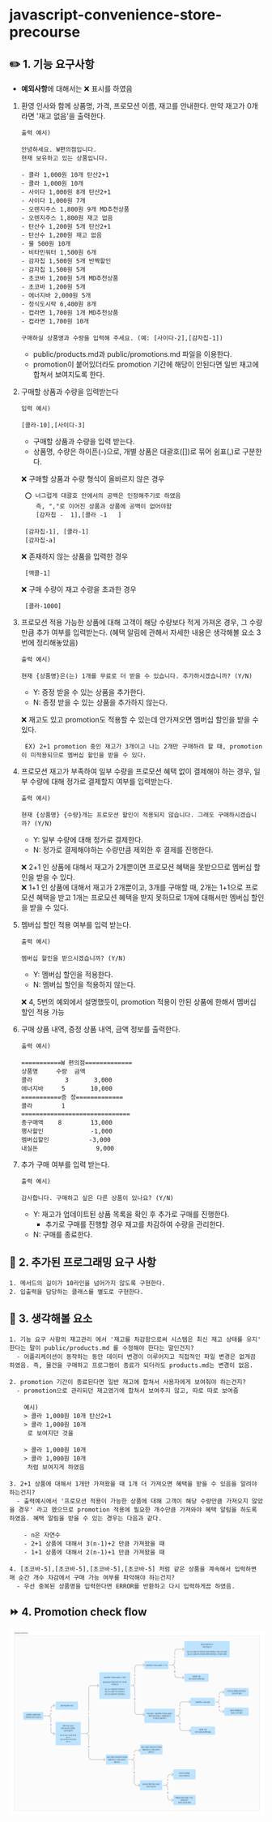 # javascript-convenience-store-precourse

## ✏️ 1. 기능 요구사항

- **예외사항**에 대해서는 ❌ 표시를 하였음

1.  환영 인사와 함께 상품명, 가격, 프로모션 이름, 재고를 안내한다. 만약 재고가 0개라면 '재고 없음'을 출력한다.

        출력 예시)

        안녕하세요. W편의점입니다.
        현재 보유하고 있는 상품입니다.

        - 콜라 1,000원 10개 탄산2+1
        - 콜라 1,000원 10개
        - 사이다 1,000원 8개 탄산2+1
        - 사이다 1,000원 7개
        - 오렌지주스 1,800원 9개 MD추천상품
        - 오렌지주스 1,800원 재고 없음
        - 탄산수 1,200원 5개 탄산2+1
        - 탄산수 1,200원 재고 없음
        - 물 500원 10개
        - 비타민워터 1,500원 6개
        - 감자칩 1,500원 5개 반짝할인
        - 감자칩 1,500원 5개
        - 초코바 1,200원 5개 MD추천상품
        - 초코바 1,200원 5개
        - 에너지바 2,000원 5개
        - 정식도시락 6,400원 8개
        - 컵라면 1,700원 1개 MD추천상품
        - 컵라면 1,700원 10개

        구매하실 상품명과 수량을 입력해 주세요. (예: [사이다-2],[감자칩-1])

    - public/products.md과 public/promotions.md 파일을 이용한다.
    - promotion이 붙어있더라도 promotion 기간에 해당이 안된다면 일반 재고에 합쳐서 보여지도록 한다.

2.  구매할 상품과 수량을 입력받는다

        입력 예시)

        [콜라-10],[사이다-3]

    - 구매할 상품과 수량을 입력 받는다.
    - 상품명, 수량은 하이픈(-)으로, 개별 상품은 대괄호([])로 묶어 쉼표(,)로 구분한다.

    ❌ 구매할 상품과 수량 형식이 올바르지 않은 경우

         ⭕ 너그럽게 대괄호 안에서의 공백은 인정해주기로 하였음
            즉, ","로 이어진 상품과 상품에 공백이 없어야함
            [감자칩 -  1],[콜라 -1   ]

         [감자칩-1], [콜라-1]
         [감자칩-a]

    ❌ 존재하지 않는 상품을 입력한 경우

         [맥콜-1]

    ❌ 구매 수량이 재고 수량을 초과한 경우

         [콜라-1000]

3.  프로모션 적용 가능한 상품에 대해 고객이 해당 수량보다 적게 가져온 경우, 그 수량만큼 추가 여부를 입력받는다. (혜택 알림에 관해서 자세한 내용은 생각해볼 요소 3번에 정리해놓았음)

        출력 예시)

        현재 {상품명}은(는) 1개를 무료로 더 받을 수 있습니다. 추가하시겠습니까? (Y/N)

    - Y: 증정 받을 수 있는 상품을 추가한다.
    - N: 증정 받을 수 있는 상품을 추가하지 않는다.

    ❌ 재고도 있고 promotion도 적용할 수 있는데 안가져오면 멤버십 할인을 받을 수 있다.

         EX) 2+1 promotion 중인 재고가 3개이고 나는 2개만 구매하려 할 때, promotion이 미적용되므로 멤버십 할인을 받을 수 있다.

4.  프로모션 재고가 부족하여 일부 수량을 프로모션 혜택 없이 결제해야 하는 경우, 일부 수량에 대해 정가로 결제할지 여부를 입력받는다.

        출력 예시)

        현재 {상품명} {수량}개는 프로모션 할인이 적용되지 않습니다. 그래도 구매하시겠습니까? (Y/N)

    - Y: 일부 수량에 대해 정가로 결제한다.
    - N: 정가로 결제해야하는 수량만큼 제외한 후 결제를 진행한다.

    ❌ 2+1 인 상품에 대해서 재고가 2개뿐이면 프로모션 혜택을 못받으므로 멤버십 할인을 받을 수 있다.  
    ❌ 1+1 인 상품에 대해서 재고가 2개뿐이고, 3개를 구매할 때, 2개는 1+1으로 프로모션 혜택을 받고 1개는 프로모션 혜택을 받지 못하므로 1개에 대해서만 멤버십 할인을 받을 수 있다.

5.  멤버십 할인 적용 여부를 입력 받는다.

        출력 예시)

        멤버십 할인을 받으시겠습니까? (Y/N)

    - Y: 멤버십 할인을 적용한다.
    - N: 멤버십 할인을 적용하지 않는다.

    ❌ 4, 5번의 예외에서 설명했듯이, promotion 적용이 안된 상품에 한해서 멤버십 할인 적용 가능

6.  구매 상품 내역, 증정 상품 내역, 금액 정보를 출력한다.

        출력 예시)

        ===========W 편의점=============
        상품명		수량	금액
        콜라         3       3,000
        에너지바     5       10,000
        ===========증 정=============
        콜라        1
        ==============================
        총구매액    8        13,000
        행사할인             -1,000
        멤버십할인           -3,000
        내실돈                9,000

7.  추가 구매 여부를 입력 받는다.

        출력 예시)

        감사합니다. 구매하고 싶은 다른 상품이 있나요? (Y/N)

    - Y: 재고가 업데이트된 상품 목록을 확인 후 추가로 구매를 진행한다.
      - 추가로 구매를 진행할 경우 재고를 차감하여 수량을 관리한다.
    - N: 구매를 종료한다.

## 🚨 2. 추가된 프로그래밍 요구 사항

    1. 메서드의 길이가 10라인을 넘어가지 않도록 구현한다.
    2. 입출력을 담당하는 클래스를 별도로 구현한다.

## 🧐 3. 생각해볼 요소

    1. 기능 요구 사항의 재고관리 에서 '재고를 차감함으로써 시스템은 최신 재고 상태를 유지' 한다는 말이 public/products.md 를 수정해야 한다는 말인건지?
      - 어플리케이션이 동작하는 동안 데이터 변경이 이루어지고 직접적인 파일 변경은 없게끔 하였음. 즉, 물건을 구매하고 프로그램이 종료가 되더라도 products.md는 변경이 없음.

    2. promotion 기간이 종료된다면 일반 재고에 합쳐서 사용자에게 보여줘야 하는건지?
      - promotion으로 관리되던 재고였기에 합쳐서 보여주지 않고, 따로 따로 보여줌

        예시)
        > 콜라 1,000원 10개 탄산2+1
        > 콜라 1,000원 10개
         로 보여지던 것을

        > 콜라 1,000원 10개
        > 콜라 1,000원 10개
         처럼 보여지게 하였음

    3. 2+1 상품에 대해서 1개만 가져왔을 때 1개 더 가져오면 혜택을 받을 수 있음을 알려야 하는건지?
      - 출력예시에서 '프로모션 적용이 가능한 상품에 대해 고객이 해당 수량만큼 가져오지 않았을 경우' 라고 헸으므로 promotion 적용에 필요한 개수만큼 가져와야 혜택 알림을 하도록 하였음. 혜택 알림을 받을 수 있는 경우는 다음과 같다.

        - n은 자연수
        - 2+1 상품에 대해서 3(n-1)+2 만큼 가져왔을 때
        - 1+1 상품에 대해서 2(n-1)+1 만큼 가져왔을 때

    4. [초코바-5],[초코바-5],[초코바-5],[초코바-5] 처럼 같은 상품을 계속해서 입력하면 매 순간 개수 차감에서 구매 가능 여부를 파악해야 하는건지?
      - 우선 중복된 상품명을 입력한다면 ERROR를 반환하고 다시 입력하게끔 하였음.

## ⏩ 4. Promotion check flow

![Promotion check flow](./src/assets/promotion_check_flow.png)
